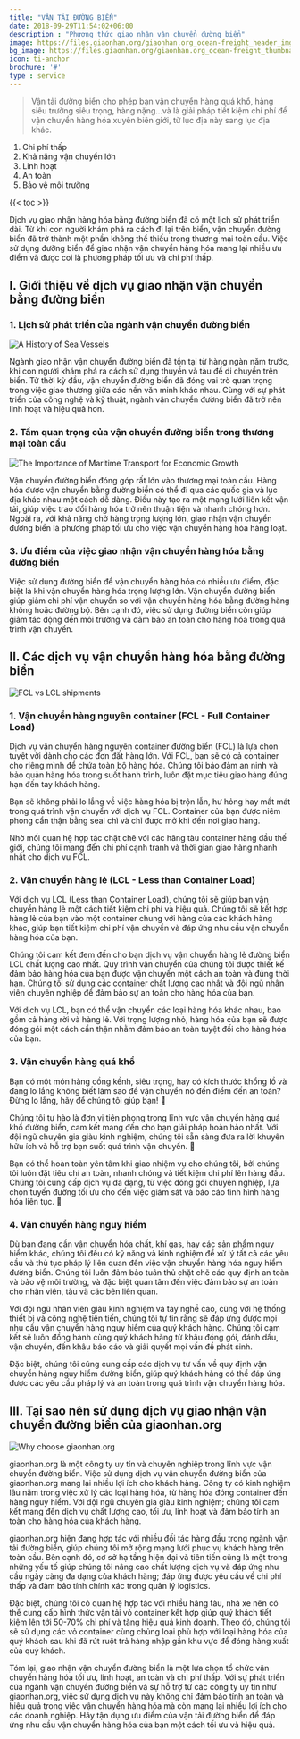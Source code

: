 ```yaml
---
title: "VẬN TẢI ĐƯỜNG BIỂN"
date: 2018-09-29T11:54:02+06:00
description : "Phương thức giao nhận vận chuyển đường biển"
image: https://files.giaonhan.org/giaonhan.org_ocean-freight_header_img.webp
bg_image: https://files.giaonhan.org/giaonhan.org_ocean-freight_thumbnail.webp
icon: ti-anchor
brochure: '#'
type : service
---
```


>Vận tải đường biển cho phép bạn vận chuyển hàng quá khổ, hàng siêu trường siêu trọng, hàng nặng...và là giải pháp tiết kiệm chi phí để vận chuyển hàng hóa xuyên biên giới, từ lục địa này sang lục địa khác.

1. Chi phí thấp
2. Khả năng vận chuyển lớn
3. Linh hoạt
4. An toàn
5. Bảo vệ môi trường

{{< toc >}}

Dịch vụ giao nhận hàng hóa bằng đường biển đã có một lịch sử phát triển dài. Từ khi con người khám phá ra cách đi lại trên biển, vận chuyển đường biển đã trở thành một phần không thể thiếu trong thương mại toàn cầu. Việc sử dụng đường biển để giao nhận vận chuyển hàng hóa mang lại nhiều ưu điểm và được coi là phương pháp tối ưu và chi phí thấp.

## I. Giới thiệu về dịch vụ giao nhận vận chuyển bằng đường biển

### 1. Lịch sử phát triển của ngành vận chuyển đường biển

![A History of Sea Vessels](https://files.giaonhan.org/giaonhan.org_A-History-of-Sea-Vessels.webp)

Ngành giao nhận vận chuyển đường biển đã tồn tại từ hàng ngàn năm trước, khi con người khám phá ra cách sử dụng thuyền và tàu để di chuyển trên biển. Từ thời kỳ đầu, vận chuyển đường biển đã đóng vai trò quan trọng trong việc giao thương giữa các nền văn minh khác nhau. Cùng với sự phát triển của công nghệ và kỹ thuật, ngành vận chuyển đường biển đã trở nên linh hoạt và hiệu quả hơn.

### 2. Tầm quan trọng của vận chuyển đường biển trong thương mại toàn cầu

![The Importance of Maritime Transport for Economic Growth](https://files.giaonhan.org/giaonhan.org_The-Importance-of-Maritime-Transport-for-Economic-Growth.webp)

Vận chuyển đường biển đóng góp rất lớn vào thương mại toàn cầu. Hàng hóa được vận chuyển bằng đường biển có thể đi qua các quốc gia và lục địa khác nhau một cách dễ dàng. Điều này tạo ra một mạng lưới liên kết vận tải, giúp việc trao đổi hàng hóa trở nên thuận tiện và nhanh chóng hơn. Ngoài ra, với khả năng chở hàng trọng lượng lớn, giao nhận vận chuyển đường biển là phương pháp tối ưu cho việc vận chuyển hàng hóa hàng loạt.

### 3. Ưu điểm của việc giao nhận vận chuyển hàng hóa bằng đường biển

Việc sử dụng đường biển để vận chuyển hàng hóa có nhiều ưu điểm, đặc biệt là khi vận chuyển hàng hóa trọng lượng lớn. Vận chuyển đường biển giúp giảm chi phí vận chuyển so với vận chuyển hàng hóa bằng đường hàng không hoặc đường bộ. Bên cạnh đó, việc sử dụng đường biển còn giúp giảm tác động đến môi trường và đảm bảo an toàn cho hàng hóa trong quá trình vận chuyển.

## II. Các dịch vụ vận chuyển hàng hóa bằng đường biển

![FCL vs LCL shipments](https://files.giaonhan.org/giaonhan.org_LCL-vs-FCL-shipments-image.webp)

### 1. Vận chuyển hàng nguyên container (FCL - Full Container Load)

Dịch vụ vận chuyển hàng nguyên container đường biển (FCL) là lựa chọn tuyệt vời dành cho các đơn đặt hàng lớn. Với FCL, bạn sẽ có cả container cho riêng mình để chứa toàn bộ hàng hóa. Chúng tôi bảo đảm an ninh và bảo quản hàng hóa trong suốt hành trình, luôn đặt mục tiêu giao hàng đúng hạn đến tay khách hàng.  

Bạn sẽ không phải lo lắng về việc hàng hóa bị trộn lẫn, hư hỏng hay mất mát trong quá trình vận chuyển với dịch vụ FCL. Container của bạn được niêm phong cẩn thận bằng seal chì và chỉ được mở khi đến nơi giao hàng.

Nhờ mối quan hệ hợp tác chặt chẽ với các hãng tàu container hàng đầu thế giới, chúng tôi mang đến chi phí cạnh tranh và thời gian giao hàng nhanh nhất cho dịch vụ FCL.

### 2. Vận chuyển hàng lẻ (LCL - Less than Container Load)
Với dịch vụ LCL (Less than Container Load), chúng tôi sẽ giúp bạn vận chuyển hàng lẻ một cách tiết kiệm chi phí và hiệu quả. Chúng tôi sẽ kết hợp hàng lẻ của bạn vào một container chung với hàng của các khách hàng khác, giúp bạn tiết kiệm chi phí vận chuyển và đáp ứng nhu cầu vận chuyển hàng hóa của bạn.

Chúng tôi cam kết đem đến cho bạn dịch vụ vận chuyển hàng lẻ đường biển LCL chất lượng cao nhất. Quy trình vận chuyển của chúng tôi được thiết kế đảm bảo hàng hóa của bạn được vận chuyển một cách an toàn và đúng thời hạn. Chúng tôi sử dụng các container chất lượng cao nhất và đội ngũ nhân viên chuyên nghiệp để đảm bảo sự an toàn cho hàng hóa của bạn.

Với dịch vụ LCL, bạn có thể vận chuyển các loại hàng hóa khác nhau, bao gồm cả hàng rời và hàng lẻ. Với trọng lượng nhỏ, hàng hóa của bạn sẽ được đóng gói một cách cẩn thận nhằm đảm bảo an toàn tuyệt đối cho hàng hóa của bạn.

### 3. Vận chuyển hàng quá khổ
Bạn có một món hàng cồng kềnh, siêu trọng, hay có kích thước khổng lồ và đang lo lắng không biết làm sao để vận chuyển nó đến điểm đến an toàn? Đừng lo lắng, hãy để chúng tôi giúp bạn! 🤗

Chúng tôi tự hào là đơn vị tiên phong trong lĩnh vực vận chuyển hàng quá khổ đường biển, cam kết mang đến cho bạn giải pháp hoàn hảo nhất. Với đội ngũ chuyên gia giàu kinh nghiệm, chúng tôi sẵn sàng đưa ra lời khuyên hữu ích và hỗ trợ bạn suốt quá trình vận chuyển. 🌟

Bạn có thể hoàn toàn yên tâm khi giao nhiệm vụ cho chúng tôi, bởi chúng tôi luôn đặt tiêu chí an toàn, nhanh chóng và tiết kiệm chi phí lên hàng đầu. Chúng tôi cung cấp dịch vụ đa dạng, từ việc đóng gói chuyên nghiệp, lựa chọn tuyến đường tối ưu cho đến việc giám sát và báo cáo tình hình hàng hóa liên tục. 🎯

### 4. Vận chuyển hàng nguy hiểm
Dù bạn đang cần vận chuyển hóa chất, khí gas, hay các sản phẩm nguy hiểm khác, chúng tôi đều có kỹ năng và kinh nghiệm để xử lý tất cả các yêu cầu và thủ tục pháp lý liên quan đến việc vận chuyển hàng hóa nguy hiểm đường biển. Chúng tôi luôn đảm bảo tuân thủ chặt chẽ các quy định an toàn và bảo vệ môi trường, và đặc biệt quan tâm đến việc đảm bảo sự an toàn cho nhân viên, tàu và các bên liên quan.

Với đội ngũ nhân viên giàu kinh nghiệm và tay nghề cao, cùng với hệ thống thiết bị và công nghệ tiên tiến, chúng tôi tự tin rằng sẽ đáp ứng được mọi nhu cầu vận chuyển hàng nguy hiểm của quý khách hàng. Chúng tôi cam kết sẽ luôn đồng hành cùng quý khách hàng từ khâu đóng gói, đánh dấu, vận chuyển, đến khâu báo cáo và giải quyết mọi vấn đề phát sinh.

Đặc biệt, chúng tôi cũng cung cấp các dịch vụ tư vấn về quy định vận chuyển hàng nguy hiểm đường biển, giúp quý khách hàng có thể đáp ứng được các yêu cầu pháp lý và an toàn trong quá trình vận chuyển hàng hóa.

## III. Tại sao nên sử dụng dịch vụ giao nhận vận chuyển đường biển của giaonhan.org

![Why choose giaonhan.org](https://files.giaonhan.org/giaonhan.org_why-choose-us.webp)

giaonhan.org là một công ty uy tín và chuyên nghiệp trong lĩnh vực vận chuyển đường biển. Việc sử dụng dịch vụ vận chuyển đường biển của giaonhan.org mang lại nhiều lợi ích cho khách hàng. Công ty có kinh nghiệm lâu năm trong việc xử lý các loại hàng hóa, từ hàng hóa đóng container đến hàng nguy hiểm. Với đội ngũ chuyên gia giàu kinh nghiệm; chúng tôi cam kết mang đến dịch vụ chất lượng cao, tối ưu, linh hoạt và đảm bảo tính an toàn cho hàng hóa của khách hàng.

giaonhan.org hiện đang hợp tác với nhiều đối tác hàng đầu trong ngành vận tải đường biển, giúp chúng tôi mở rộng mạng lưới phục vụ khách hàng trên toàn cầu. Bên cạnh đó, cơ sở hạ tầng hiện đại và tiên tiến cũng là một trong những yếu tố giúp chúng tôi nâng cao chất lượng dịch vụ và đáp ứng nhu cầu ngày càng đa dạng của khách hàng; đáp ứng được yêu cầu về chi phí thấp và đảm bảo tính chính xác trong quản lý logistics.

Đặc biệt, chúng tôi có quan hệ hợp tác với nhiều hãng tàu, nhà xe nên có thể cung cấp hình thức vận tải vỏ container kết hợp giúp quý khách tiết kiệm lên tới 50-70% chi phí và tăng hiệu quả kinh doanh. Theo đó, chúng tôi sẽ sử dụng các vỏ container cùng chủng loại phù hợp với loại hàng hóa của quý khách sau khi đã rút ruột trả hàng nhập gần khu vực để đóng hàng xuất của quý khách.

Tóm lại, giao nhận vận chuyển đường biển là một lựa chọn tổ chức vận chuyển hàng hóa tối ưu, linh hoạt, an toàn và chi phí thấp. Với sự phát triển của ngành vận chuyển đường biển và sự hỗ trợ từ các công ty uy tín như giaonhan.org, việc sử dụng dịch vụ này không chỉ đảm bảo tính an toàn và hiệu quả trong việc vận chuyển hàng hóa mà còn mang lại nhiều lợi ích cho các doanh nghiệp. Hãy tận dụng ưu điểm của vận tải đường biển để đáp ứng nhu cầu vận chuyển hàng hóa của bạn một cách tối ưu và hiệu quả.

